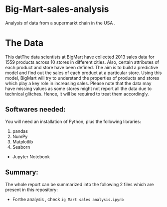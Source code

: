 # Big-Mart-sales-analysis
Analysis of data from a supermarkt chain in the USA .

# The Data

This datThe data scientists at BigMart have collected 2013 sales data for 1559 products across 10 stores in different cities. Also, certain attributes of each product and store have been defined. The aim is to build a predictive model and find out the sales of each product at a particular store. Using this model, BigMart will try to understand the properties of products and stores which play a key role in increasing sales. 
Please note that the data may have missing values as some stores might not report all the data due to technical glitches. Hence, it will be required to treat them accordingly.

## **Softwares needed:**
You will need an installation of Python, plus the following libraries:
1. pandas
2. NumPy
3. Matplotlib
4. Seaborn 
* Jupyter Notebook

## Summary:
The whole report can be summarized into the following 2 files which are present in this repository:
* Forthe analysis , check `ig Mart sales analysis.ipynb`

